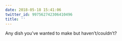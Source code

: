 ```yaml
---
date: 2018-05-18 15:41:06
twitter_id: 997562742306410496
title: ''
---
```


<!-- Tweet at https://twitter.com/statuses/997559725624459264 is either deleted or protected. -->

Any dish you’ve wanted to make but haven’t/couldn’t?
